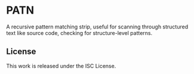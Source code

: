 PATN
====

A recursive pattern matching strip, useful for scanning through structured text
like source code, checking for structure-level patterns.

License
-------

This work is released under the ISC License.
